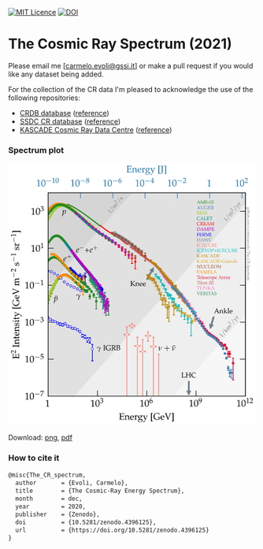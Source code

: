 [![MIT Licence](https://badges.frapsoft.com/os/mit/mit.svg?v=103)](https://opensource.org/licenses/mit-license.php)
[![DOI](https://zenodo.org/badge/DOI/10.5281/zenodo.1468852.svg)](https://doi.org/10.5281/zenodo.1468852)

# The Cosmic Ray Spectrum (2021)

Please email me [carmelo.evoli@gssi.it] or make a pull request if you would like any dataset being added.

For the collection of the CR data I'm pleased to acknowledge the use of the following repositories:

* [CRDB database](http://lpsc.in2p3.fr/crdb) ([reference](https://ui.adsabs.harvard.edu/abs/2014A&A...569A..32M))
* [SSDC CR database](https://tools.ssdc.asi.it/CosmicRays/) ([reference](https://ui.adsabs.harvard.edu/abs/2017ICRC...35.1073D))
* [KASCADE Cosmic Ray Data Centre](https://kcdc.ikp.kit.edu) ([reference](https://ui.adsabs.harvard.edu/abs/2018EPJC...78..741H))

### <a name="crspectrum"></a>
### Spectrum plot

<img src="plots/The_CR_Spectrum_2021.png" width="800">

Download: [png](https://github.com/carmeloevoli/The_CR_Spectrum/blob/master/plots/The_CR_Spectrum_2021.png), [pdf](https://github.com/carmeloevoli/The_CR_Spectrum/blob/master/plots/The_CR_Spectrum_2021.pdf)

### How to cite it

```
@misc{The_CR_spectrum,
  author       = {Evoli, Carmelo},
  title        = {The Cosmic-Ray Energy Spectrum},
  month        = dec,
  year         = 2020,
  publisher    = {Zenodo},
  doi          = {10.5281/zenodo.4396125},
  url          = {https://doi.org/10.5281/zenodo.4396125}
}
```
